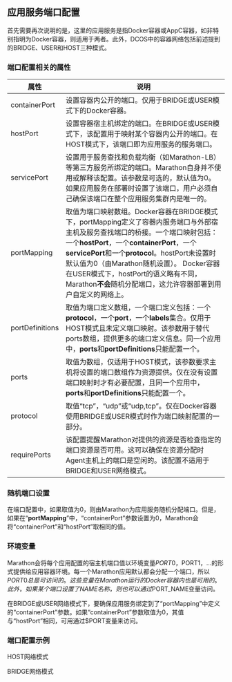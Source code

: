## 应用服务端口配置

首先需要再次说明的是，这里的应用服务是指Docker容器或AppC容器，如非特别指明为Docker容器，则适用于两者。此外，DCOS中的容器网络包括前述提到的BRIDGE、USER和HOST三种模式。

### 端口配置相关的属性

| 属性 | 说明 |
| --- | --- |
| containerPort | 设置容器内公开的端口。仅用于BRIDGE或USER模式下的Docker容器。 |
| hostPort | 设置容器宿主机绑定的端口。在BRIDGE或USER模式下，该配置用于映射某个容器内公开的端口。在HOST模式下，该端口即为应用服务的服务端口。 |
| servicePort | 设置用于服务查找和负载均衡（如Marathon-LB）等第三方服务所绑定的端口。Marathon自身并不使用或解释该配置。该参数是可选的，默认值为0。如果应用服务在部署时设置了该端口，用户必须自己确保该端口在整个应用服务集群内是唯一的。 |
| portMapping | 取值为端口映射数组。Docker容器在BRIDGE模式下，portMapping定义了容器内服务端口与外部宿主机及服务查找端口的桥接。一个端口映射包括：一个**hostPort**，一个**containerPort**，一个**servicePort**和一个**protocol**。hostPort未设置时默认值为0（由Marathon随机设置）。 Docker容器在USER模式下，hostPort的语义略有不同，Marathon**不会**随机分配端口，这允许容器部署到用户自定义的网络上。 |
| portDefinitions | 取值为端口定义数组，一个端口定义包括：一个**protocol**，一个**port**，一个**labels**集合。仅用于HOST模式且未定义端口映射。该参数用于替代ports数组，提供更多的端口定义信息。同一个应用中，**ports**和**portDefinitions**只能配置一个。 |
| ports | 取值为数组，仅适用于HOST模式，该参数要求主机将设置的端口数组作为资源提供。仅在没有设置端口映射时才有必要配置，且同一个应用中，**ports**和**portDefinitions**只能配置一个。 |
| protocol | 取值“tcp”，“udp”或“udp,tcp”。仅在Docker容器使用BRIDGE或USER模式时作为端口映射配置的一部分。 |
| requirePorts | 该配置提醒Marathon对提供的资源是否检查指定的端口资源是否可用。这可以确保在资源分配时Agent主机上的端口是空闲的。该配置不适用于BRIDGE和USER网络模式。 |

### 随机端口设置

在端口配置中，如果取值为0，则由Marathon为应用服务随机分配端口。但是，如果在“**portMapping**”中，“containerPort”参数设置为0，Marathon会将“containerPort”和“hostPort”取相同的值。

### 环境变量

Marathon会将每个应用配置的宿主机端口值以环境变量$PORT0，$PORT1，...的形式提供给应用容器环境。每一个Marathon应用默认都会分配一个端口，所以$PORT0总是可访问的。这些变量在Marathon运行的Docker容器内也是可用的。此外，如果某个端口设置了NAME名称，则也可以通过$PORT\_NAME变量访问。

在BRIDGE或USER网络模式下，要确保应用服务绑定到了“portMapping”中定义的“containerPort”参数。如果“containerPort”参数取值为0，其值与“hostPort”相同，可用通过$PORT变量来访问。

### 端口配置示例

HOST网络模式



BRIDGE网络模式

















